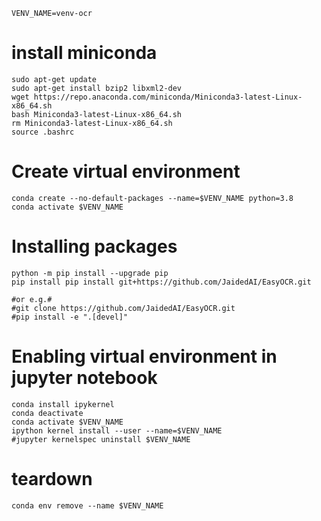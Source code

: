 ```
VENV_NAME=venv-ocr
```

# install miniconda
```
sudo apt-get update
sudo apt-get install bzip2 libxml2-dev
wget https://repo.anaconda.com/miniconda/Miniconda3-latest-Linux-x86_64.sh
bash Miniconda3-latest-Linux-x86_64.sh
rm Miniconda3-latest-Linux-x86_64.sh
source .bashrc
```
# Create virtual environment
```
conda create --no-default-packages --name=$VENV_NAME python=3.8
conda activate $VENV_NAME
```
# Installing packages
```
python -m pip install --upgrade pip
pip install pip install git+https://github.com/JaidedAI/EasyOCR.git

#or e.g.# 
#git clone https://github.com/JaidedAI/EasyOCR.git
#pip install -e ".[devel]"
```
# Enabling virtual environment in jupyter notebook
```
conda install ipykernel
conda deactivate
conda activate $VENV_NAME
ipython kernel install --user --name=$VENV_NAME
#jupyter kernelspec uninstall $VENV_NAME
```
# teardown
```
conda env remove --name $VENV_NAME
```
